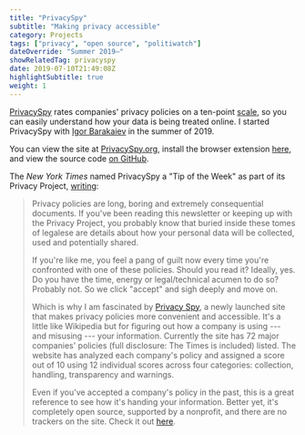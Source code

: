 ```yaml
---
title: "PrivacySpy"
subtitle: "Making privacy accessible"
category: Projects
tags: ["privacy", "open source", "politiwatch"]
dateOverride: "Summer 2019–"
showRelatedTag: privacyspy
date: 2019-07-10T21:49:08Z
highlightSubtitle: true
weight: 1
---
```


[PrivacySpy](https://privacyspy.org) rates companies' privacy policies on a ten-point [scale]((https://privacyspy.org/about/) ), so you can easily understand how your data is being treated online. I started PrivacySpy with [Igor Barakaiev](https://igor.fyi) in the summer of 2019.

You can view the site at [PrivacySpy.org](https://privacyspy.org), install the browser extension [here](https://privacyspy.org/extension/), and view the source code [on GitHub](https://github.com/politiwatch/privacyspy).

The _New York Times_ named PrivacySpy a "Tip of the Week" as part of its Privacy Project, [writing](https://www.nytimes.com/2019/09/24/opinion/facebook-google-apps-data.html#link-6fea96a5):

> Privacy policies are long, boring and extremely consequential documents. If you've been reading this newsletter or keeping up with the Privacy Project, you probably know that buried inside these tomes of legalese are details about how your personal data will be collected, used and potentially shared.
>
> If you're like me, you feel a pang of guilt now every time you're confronted with one of these policies. Should you read it? Ideally, yes. Do you have the time, energy or legal/technical acumen to do so? Probably not. So we click "accept" and sigh deeply and move on.
>
> Which is why I am fascinated by [Privacy Spy](https://privacyspy.org/), a newly launched site that makes privacy policies more convenient and accessible. It's a little like Wikipedia but for figuring out how a company is using --- and misusing --- your information. Currently the site has 72 major companies' policies (full disclosure: The Times is included) listed. The website has analyzed each company's policy and assigned a score out of 10 using 12 individual scores across four categories: collection, handling, transparency and warnings.
> 
> Even if you've accepted a company's policy in the past, this is a great reference to see how it's handing your information. Better yet, it's completely open source, supported by a nonprofit, and there are no trackers on the site. Check it out [here](https://privacyspy.org/).